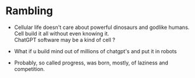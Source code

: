 # **Rambling**

- Cellular life doesn't care about powerful dinosaurs and godlike humans.  
  Cell build it all without even knowing it.  
  ChatGPT software may be a kind of cell ?

- What if u build mind out of millions of chatgpt's and put it in robots  

- Probably, so called progress, was born, mostly, of laziness and competition.